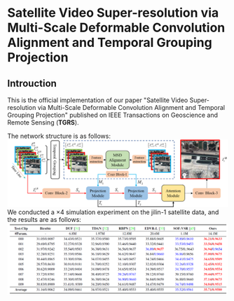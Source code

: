 # Satellite Video Super-resolution via Multi-Scale Deformable Convolution Alignment and Temporal Grouping Projection
## Introuction
This is the official implementation of our paper "Satellite Video Super-resolution via Multi-Scale Deformable Convolution Alignment and Temporal Grouping Projection" published on IEEE Transactions on Geoscience and Remote Sensing (**TGRS**).  

The network structure is as follows:  
 ![image](/img/network.png)
 We conducted a ×4 simulation experiment on the jilin-1 satellite data, and the results are as follows:  
 ![image](/img/res1png.png)
 


